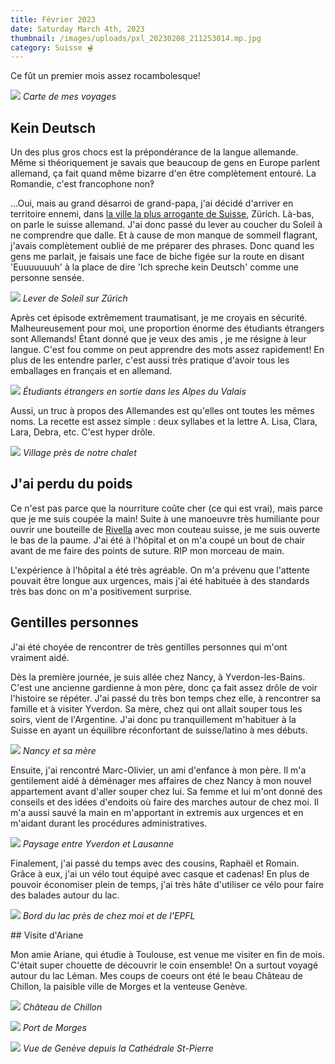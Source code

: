 ```yaml
---
title: Février 2023
date: Saturday March 4th, 2023
thumbnail: /images/uploads/pxl_20230208_211253014.mp.jpg
category: Suisse 🫕
---
```

C﻿e fût un premier mois assez rocambolesque!

![](/images/uploads/fevrier2023.png)
﻿*Carte de mes voyages*

## Kein Deutsch

U﻿n des plus gros chocs est la prépondérance de la langue allemande. Même si théoriquement je savais que beaucoup de gens en Europe parlent allemand, ça fait quand même bizarre d'en être complètement entouré. La Romandie, c'est francophone non‽

.﻿..Oui, mais au grand désarroi de grand-papa, j'ai décidé d'arriver en territoire ennemi, dans [la ville la plus arrogante de Suisse](https://youtu.be/zGH5sxyoVZU), Zürich. Là-bas, on parle le suisse allemand. J'ai donc passé du lever au coucher du Soleil à ne comprendre que dalle. Et à cause de mon manque de sommeil flagrant, j'avais complètement oublié de me préparer des phrases. Donc quand les gens me parlait, je faisais une face de biche figée sur la route en disant 'Euuuuuuuh' à la place de dire 'Ich spreche kein Deutsch' comme une personne sensée.

![](/images/uploads/zurich.jpg)
﻿*Lever de Soleil sur Zürich*

Après cet épisode extrêmement traumatisant, je me croyais en sécurité. Malheureusement pour moi, une proportion énorme des étudiants étrangers sont Allemands! Étant donné que je veux des amis , je me résigne à leur langue. C'est fou comme on peut apprendre des mots assez rapidement! En plus de les entendre parler, c'est aussi très pratique d'avoir tous les emballages en français et en allemand.

![](/images/uploads/esn-chalet.jpg)
﻿*Étudiants étrangers en sortie dans les Alpes du Valais*

Aussi, un truc à propos des Allemandes est qu'elles ont toutes les mêmes noms. La recette est assez simple : deux syllabes et la lettre A. Lisa, Clara, Lara, Debra, etc. C'est hyper drôle.

![](/images/uploads/_DSC1406.jpg)
﻿*Village près de notre chalet*

## J'ai perdu du poids

Ce n'est pas parce que la nourriture coûte cher (ce qui est vrai), mais parce que je me suis coupée la main! Suite à une manoeuvre très humiliante pour ouvrir une bouteille de [Rivella](https://blog.nationalmuseum.ch/fr/2018/12/rivella-boisson-suisse-etrange/) avec mon couteau suisse, je me suis ouverte le bas de la paume. J'ai été à l'hôpital et on m'a coupé un bout de chair avant de me faire des points de suture. RIP mon morceau de main.

L'expérience à l'hôpital a été très agréable. On m'a prévenu que l'attente pouvait être longue aux urgences, mais j'ai été habituée à des standards très bas donc on m'a positivement surprise.

## Gentilles personnes

J'ai été choyée de rencontrer de très gentilles personnes qui m'ont vraiment aidé. 

Dès la première journée, je suis allée chez Nancy, à Yverdon-les-Bains. C'est une ancienne gardienne à mon père, donc ça fait assez drôle de voir l'histoire se répéter. J'ai passé du très bon temps chez elle, à rencontrer sa famille et à visiter Yverdon. Sa mère, chez qui ont allait souper tous les soirs, vient de l'Argentine. J'ai donc pu tranquillement m'habituer à la Suisse en ayant un équilibre réconfortant de suisse/latino à mes débuts. 

![](/images/uploads/maillard.jpg)
﻿*Nancy et sa mère*

Ensuite, j'ai rencontré Marc-Olivier, un ami d'enfance à mon père. Il m'a gentilement aidé à déménager mes affaires de chez Nancy à mon nouvel appartement avant d'aller souper chez lui. Sa femme et lui m'ont donné des conseils et des idées d'endoits où faire des marches autour de chez moi. Il m'a aussi sauvé la main en m'apportant in extremis aux urgences et en m'aidant durant les procédures administratives.

![](/images/uploads/en-train.jpg)
﻿*Paysage entre Yverdon et Lausanne*

Finalement, j'ai passé du temps avec des cousins, Raphaël et Romain. Grâce à eux, j'ai un vélo tout équipé avec casque et cadenas! En plus de pouvoir économiser plein de temps, j'ai très hâte d'utiliser ce vélo pour faire des balades autour du lac.

![](/images/uploads/léman.jpg)
﻿*Bord du lac près de chez moi et de l'EPFL*

#﻿# Visite d'Ariane

M﻿on amie Ariane, qui étudie à Toulouse, est venue me visiter en fin de mois. C'était super chouette de découvrir le coin ensemble! On a surtout voyagé autour du lac Léman. Mes coups de coeurs ont été le beau Château de Chillon, la paisible ville de Morges et la venteuse Genève.

![](/images/uploads/_DSC1457.jpg)
*﻿Château de Chillon*

![](/images/uploads/_DSC1500.jpg)
*﻿Port de Morges*

![](/images/uploads/geneve.jpg)
*﻿Vue de Genève depuis la Cathédrale St-Pierre*